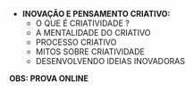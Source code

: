 - **INOVAÇÃO E PENSAMENTO CRIATIVO:**
	- O QUE É CRIATIVIDADE ?
	- A MENTALIDADE DO CRIATIVO
	- PROCESSO CRIATIVO
	- MITOS SOBRE CRIATIVIDADE
	- DESENVOLVENDO IDEIAS INOVADORAS

**OBS: PROVA ONLINE**